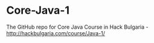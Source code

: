 Core-Java-1
===========

The GitHub repo for Core Java Course in Hack Bulgaria - http://hackbulgaria.com/course/Java-1/
